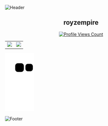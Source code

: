 ![Header](./header.png)

<h2 align="center">royzempire</h2>

<div align="center">
  <a href="https://github.com/royzempire">
  <p align="center">
    <img src="https://komarev.com/ghpvc/?username=royzempire&label=stalker+count" alt="Profile Views Count">
  </p>
</a>

<table>
  <tr>
    <td align="center" style="padding=0;width=50%;">
      <img src="https://github-readme-stats.vercel.app/api/?username=royzempire&title_color=4F8CC9&text_color=9f9f9f&show_icons=true&bg_color=00000000&hide_border=true&icon_color=4F8CC9&hide_title=true&count_private=true" />
    </td>
    <td align="center" style="padding=0;width=50%;">
      <img src="https://github-readme-stats.vercel.app/api/top-langs/?username=royzempire&title_color=4F8CC9&text_color=9f9f9f&layout=compact&show_icons=true&bg_color=00000000&hide_border=true&icon_color=00000000&count_private=true" />
    </td>
  </tr>
</table>

</div>

<img src="https://github.com/rafaballerini/rafaballerini/blob/output/github-contribution-grid-snake.svg" alt="sneke"></a>

![Footer](./footer.png)
